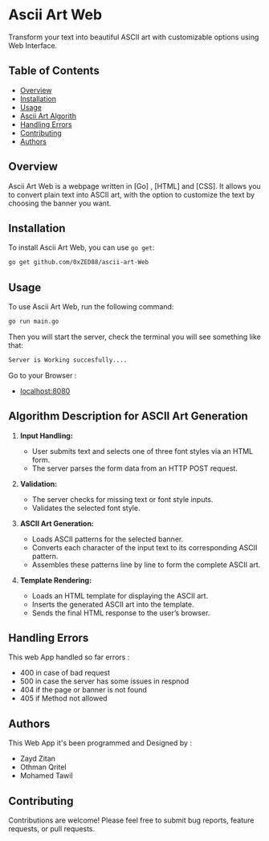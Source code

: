 # Ascii Art Web

Transform your text into beautiful ASCII art with customizable options using Web Interface.

## Table of Contents

- [Overview](#overview)
- [Installation](#installation)
- [Usage](#usage)
- [Ascii Art Algorith](#algorithm-description-for-ascii-art-generation)
- [Handling Errors](#handling-errors)
- [Contributing](#contributing)
- [Authors](#authors)

## Overview

Ascii Art Web is a webpage written in [Go] , [HTML] and [CSS]. It allows you to convert plain text into ASCII art, with the option to customize the text by choosing the banner you want.

## Installation

To install Ascii Art Web, you can use `go get`:

```bash
go get github.com/0xZED88/ascii-art-Web
```

## Usage

To use Ascii Art Web, run the following command:

```bash
go run main.go
```
Then you will start the server, check the terminal you will see something like that:
```bash
Server is Working succesfully....
```

Go to your Browser : 
- [localhost:8080](http://localhost:8080)

## Algorithm Description for ASCII Art Generation

1. **Input Handling:**
   - User submits text and selects one of three font styles via an HTML form.
   - The server parses the form data from an HTTP POST request.

2. **Validation:**
   - The server checks for missing text or font style inputs.
   - Validates the selected font style.

3. **ASCII Art Generation:**
   - Loads ASCII patterns for the selected banner.
   - Converts each character of the input text to its corresponding ASCII pattern.
   - Assembles these patterns line by line to form the complete ASCII art.

4. **Template Rendering:**
   - Loads an HTML template for displaying the ASCII art.
   - Inserts the generated ASCII art into the template.
   - Sends the final HTML response to the user’s browser.


## Handling Errors
This web App handled so far errors : 
- 400 in case of bad request
- 500 in case the server has some issues in respnod
- 404 if the page or banner is not found
- 405 if Method not allowed 

## Authors
This Web App it's been programmed and Designed by : 
- Zayd Zitan
- Othman Qritel
- Mohamed Tawil

## Contributing

Contributions are welcome! Please feel free to submit bug reports, feature requests, or pull requests.
